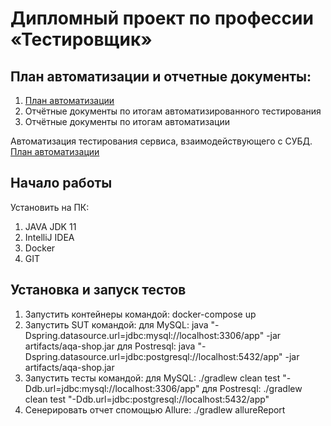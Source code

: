  # Дипломный проект по профессии «Тестировщик»
 ## План автоматизации и отчетные документы:
 1. [План автоматизации](Plan.md)
 2. Отчётные документы по итогам автоматизированного тестирования
 3. Отчётные документы по итогам автоматизации
 

Автоматизация тестирования сервиса, взаимодействующего с СУБД.
[План автоматизации](Plan.md)

## Начало работы

Установить на ПК:
1. JAVA JDK 11
2. IntelliJ IDEA
3. Docker
4. GIT

## Установка и запуск тестов

1. Запустить контейнеры командой: docker-compose up
2. Запустить SUT командой:
   для MySQL: java "-Dspring.datasource.url=jdbc:mysql://localhost:3306/app" -jar artifacts/aqa-shop.jar
   для Postresql: java "-Dspring.datasource.url=jdbc:postgresql://localhost:5432/app" -jar artifacts/aqa-shop.jar
3. Запустить тесты командой:
   для MySQL: ./gradlew clean test "-Ddb.url=jdbc:mysql://localhost:3306/app"
   для Postresql: ./gradlew clean test "-Ddb.url=jdbc:postgresql://localhost:5432/app"
4. Сенерировать отчет спомощью Allure: ./gradlew allureReport

